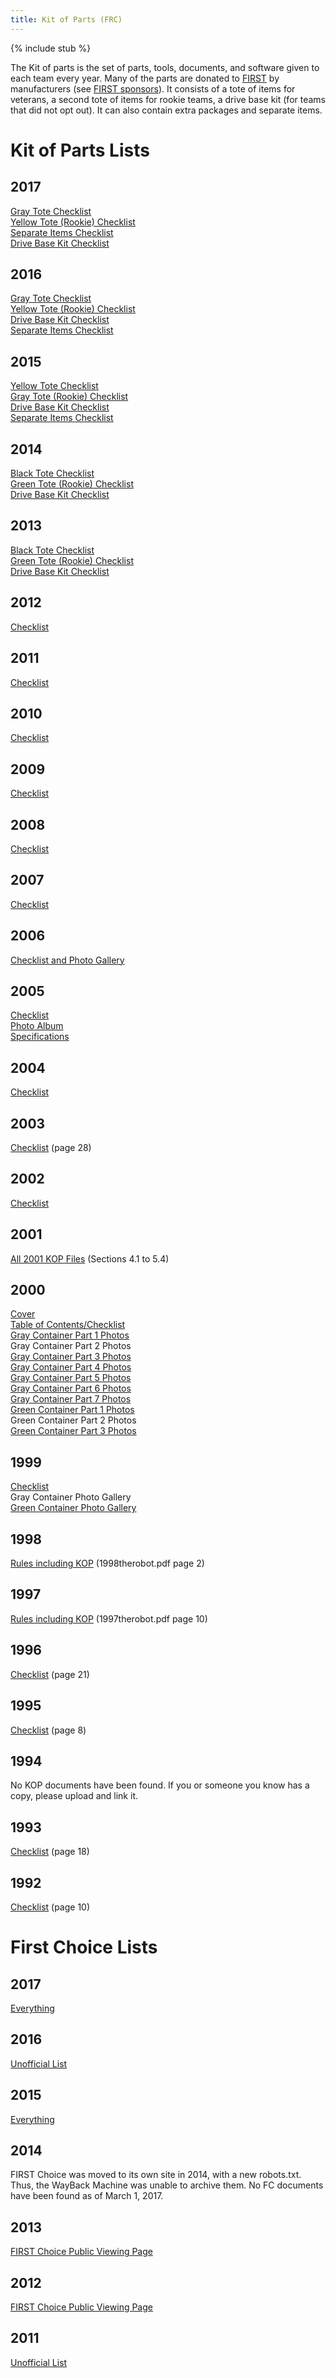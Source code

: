 ```yaml
---
title: Kit of Parts (FRC)
---
```


{% include stub %}

The Kit of parts is the set of parts, tools, documents, and software given to each team every year. Many of the parts are donated to [FIRST](first) by manufacturers (see [FIRST sponsors](first-sponsors)). It consists of a tote of items for veterans, a second tote of items for rookie teams, a drive base kit (for teams that did not opt out). It can also contain extra packages and separate items.

# Kit of Parts Lists

## 2017
[Gray Tote Checklist](https://web.archive.org/web/20170215150825/https://firstfrc.blob.core.windows.net/frc2017/Checklists/2017KOPChecklist-GrayTote.pdf "https://web.archive.org/web/20170215150825/https://firstfrc.blob.core.windows.net/frc2017/Checklists/2017KOPChecklist-GrayTote.pdf")  
[Yellow Tote (Rookie) Checklist](https://web.archive.org/web/20170215151008/https://firstfrc.blob.core.windows.net/frc2017/Checklists/2017KOPChecklist-YellowTote.pdf "https://web.archive.org/web/20170215151008/https://firstfrc.blob.core.windows.net/frc2017/Checklists/2017KOPChecklist-YellowTote.pdf")  
[Separate Items Checklist](https://web.archive.org/web/20170215151817/https://firstfrc.blob.core.windows.net/frc2017/Checklists/2017KOPChecklist-SeparateItems.pdf "https://web.archive.org/web/20170215151817/https://firstfrc.blob.core.windows.net/frc2017/Checklists/2017KOPChecklist-SeparateItems.pdf")  
[Drive Base Kit Checklist](https://web.archive.org/web/20170215152055/https://firstfrc.blob.core.windows.net/frc2017/Checklists/2017KOPChecklist-DriveBaseKit.pdf "https://web.archive.org/web/20170215152055/https://firstfrc.blob.core.windows.net/frc2017/Checklists/2017KOPChecklist-DriveBaseKit.pdf")

## 2016
[Gray Tote Checklist](https://web.archive.org/save/_embed/https://firstfrc.blob.core.windows.net/frc2016manuals/2016-kickoff-kit-checklist-gray-tote.pdf "https://web.archive.org/save/_embed/https://firstfrc.blob.core.windows.net/frc2016manuals/2016-kickoff-kit-checklist-gray-tote.pdf")  
[Yellow Tote (Rookie) Checklist](https://web.archive.org/save/_embed/https://firstfrc.blob.core.windows.net/frc2016manuals/2016-kickoff-kit-checklist-yellow-tote.pdf "https://web.archive.org/save/_embed/https://firstfrc.blob.core.windows.net/frc2016manuals/2016-kickoff-kit-checklist-yellow-tote.pdf")  
[Drive Base Kit Checklist](https://web.archive.org/save/_embed/https://firstfrc.blob.core.windows.net/frc2016manuals/2016-kickoff-kit-checklist-drive-base-kit.pdf "https://web.archive.org/save/_embed/https://firstfrc.blob.core.windows.net/frc2016manuals/2016-kickoff-kit-checklist-drive-base-kit.pdf")  
[Separate Items Checklist](https://web.archive.org/save/_embed/https://firstfrc.blob.core.windows.net/frc2016manuals/2016-kickoff-kit-checklist-separate-items.pdf "https://web.archive.org/save/_embed/https://firstfrc.blob.core.windows.net/frc2016manuals/2016-kickoff-kit-checklist-separate-items.pdf")

## 2015
[Yellow Tote Checklist](https://web.archive.org/web/20150328221255/https://rps01.usfirst.org/frc/manual/2015/VeteranKit.pdf "https://web.archive.org/web/20150328221255/https://rps01.usfirst.org/frc/manual/2015/VeteranKit.pdf")  
[Gray Tote (Rookie) Checklist](https://web.archive.org/web/20150328211400/https://rps01.usfirst.org/frc/manual/2015/RookieKit.pdf "https://web.archive.org/web/20150328211400/https://rps01.usfirst.org/frc/manual/2015/RookieKit.pdf")  
[Drive Base Kit Checklist](https://web.archive.org/web/20150328195631/https://rps01.usfirst.org/frc/manual/2015/DriveBaseKit.pdf "https://web.archive.org/web/20150328195631/https://rps01.usfirst.org/frc/manual/2015/DriveBaseKit.pdf")  
[Separate Items Checklist](https://web.archive.org/web/20150328204133/http://www3.usfirst.org/sites/default/files/uploadedImages/Robotics_Programs/FRC/Resources/Separate%20Items.pdf "https://web.archive.org/web/20150328204133/http://www3.usfirst.org/sites/default/files/uploadedImages/Robotics_Programs/FRC/Resources/Separate%20Items.pdf")

## 2014
[Black Tote Checklist](https://web.archive.org/web/20140707064232/http://www3.usfirst.org/sites/default/files/uploadedImages/Robotics_Programs/FRC/Game_and_Season__Info/2014/Black_Tote_2014.1.7.pdf "https://web.archive.org/web/20140707064232/http://www3.usfirst.org/sites/default/files/uploadedImages/Robotics_Programs/FRC/Game_and_Season__Info/2014/Black_Tote_2014.1.7.pdf")  
[Green Tote (Rookie) Checklist](https://web.archive.org/web/20140707081051/http://www3.usfirst.org/sites/default/files/uploadedImages/Robotics_Programs/FRC/Game_and_Season__Info/2014/Green_Tote_2014.1.4.pdf "https://web.archive.org/web/20140707081051/http://www3.usfirst.org/sites/default/files/uploadedImages/Robotics_Programs/FRC/Game_and_Season__Info/2014/Green_Tote_2014.1.4.pdf")  
[Drive Base Kit Checklist](https://web.archive.org/web/20140707080927/http://www3.usfirst.org/sites/default/files/uploadedImages/Robotics_Programs/FRC/Game_and_Season__Info/2014/AM14U_2014.1.4.pdf "https://web.archive.org/web/20140707080927/http://www3.usfirst.org/sites/default/files/uploadedImages/Robotics_Programs/FRC/Game_and_Season__Info/2014/AM14U_2014.1.4.pdf")

## 2013
[Black Tote Checklist](https://web.archive.org/web/20140910152701/http://www3.usfirst.org/sites/default/files/uploadedFiles/Robotics_Programs/FRC/Game_and_Season__Info/2013/BlackToteRevB.pdf "https://web.archive.org/web/20140910152701/http://www3.usfirst.org/sites/default/files/uploadedFiles/Robotics_Programs/FRC/Game_and_Season__Info/2013/BlackToteRevB.pdf")  
[Green Tote (Rookie) Checklist](https://web.archive.org/web/20130402163446/http://www.usfirst.org/sites/default/files/uploadedFiles/Robotics_Programs/FRC/Game_and_Season__Info/2013/GreenTote_0.pdf "https://web.archive.org/web/20130402163446/http://www.usfirst.org/sites/default/files/uploadedFiles/Robotics_Programs/FRC/Game_and_Season__Info/2013/GreenTote_0.pdf")  
[Drive Base Kit Checklist](https://web.archive.org/web/20130415042507/http://www.usfirst.org/sites/default/files/uploadedFiles/Robotics_Programs/FRC/Game_and_Season__Info/2013/AndyMarkDriveBaseKit_0.pdf "https://web.archive.org/web/20130415042507/http://www.usfirst.org/sites/default/files/uploadedFiles/Robotics_Programs/FRC/Game_and_Season__Info/2013/AndyMarkDriveBaseKit_0.pdf")

## 2012
[Checklist](https://web.archive.org/web/20150915023559/http://www.usfirst.org/sites/default/files/uploadedFiles/Robotics_Programs/FRC/Game_and_Season__Info/2012_Assets/KickoffKitChecklistRev_A.pdf "https://web.archive.org/web/20150915023559/http://www.usfirst.org/sites/default/files/uploadedFiles/Robotics_Programs/FRC/Game_and_Season__Info/2012_Assets/KickoffKitChecklistRev_A.pdf")

## 2011
[Checklist](https://web.archive.org/web/20130925075519/http://www.team358.org/history/2011/2011KOPChecklist.pdf "https://web.archive.org/web/20130925075519/http://www.team358.org/history/2011/2011KOPChecklist.pdf")

## 2010
[Checklist](https://web.archive.org/web/20130403123115/http://www.usfirst.org/uploadedFiles/Community/FRC/Game_and_Season__Info/2010_Assets/2010%20Kit%20Of%20Parts%20Checklist_RevC.pdf "https://web.archive.org/web/20130403123115/http://www.usfirst.org/uploadedFiles/Community/FRC/Game_and_Season__Info/2010_Assets/2010%20Kit%20Of%20Parts%20Checklist_RevC.pdf")

## 2009
[Checklist](https://web.archive.org/web/20130403132811/http://www.usfirst.org/uploadedFiles/2009%20KOP%20Checklist%20Rev%20B.pdf "https://web.archive.org/web/20130403132811/http://www.usfirst.org/uploadedFiles/2009%20KOP%20Checklist%20Rev%20B.pdf")

## 2008
[Checklist](https://web.archive.org/web/20130403094633/http://www.usfirst.org/uploadedFiles/Community/FRC/FRC_Documents_and_Updates/2008_Assets/Manual/2008%20KoP%20Checklist-RevB.pdf "https://web.archive.org/web/20130403094633/http://www.usfirst.org/uploadedFiles/Community/FRC/FRC_Documents_and_Updates/2008_Assets/Manual/2008%20KoP%20Checklist-RevB.pdf")

## 2007
[Checklist](https://web.archive.org/web/20130403095038/http://www.usfirst.org/uploadedFiles/Community/FRC/FRC_Documents_and_Updates/2007_assets/Manual/KOP_Checklist_RevE.pdf "https://web.archive.org/web/20130403095038/http://www.usfirst.org/uploadedFiles/Community/FRC/FRC_Documents_and_Updates/2007_assets/Manual/KOP_Checklist_RevE.pdf")

## 2006
[Checklist and Photo Gallery](https://web.archive.org/web/20061214212039/http://www2.usfirst.org/2006comp/other/KOP_CheckList_&_Photos-Rev_A.pdf "https://web.archive.org/web/20061214212039/http://www2.usfirst.org/2006comp/other/KOP_CheckList_&_Photos-Rev_A.pdf")

## 2005
[Checklist](https://web.archive.org/web/20050520061233/http://www2.usfirst.org/2005comp/Manuals/Kit_of_Parts.pdf "https://web.archive.org/web/20050520061233/http://www2.usfirst.org/2005comp/Manuals/Kit_of_Parts.pdf")  
[Photo Album](https://web.archive.org/web/20050207191928/http://www.usfirst.org/robotics/2005/kitpics.htm "https://web.archive.org/web/20050207191928/http://www.usfirst.org/robotics/2005/kitpics.htm")  
[Specifications](https://web.archive.org/web/20050204094539/http://www.usfirst.org/robotics/2005/specsheets.htm "https://web.archive.org/web/20050204094539/http://www.usfirst.org/robotics/2005/specsheets.htm")

## 2004
[Checklist](https://web.archive.org/web/20040323225928/http://www2.usfirst.org/2004comp/6-TheKit-RevB-incorporated.pdf "https://web.archive.org/web/20040323225928/http://www2.usfirst.org/2004comp/6-TheKit-RevB-incorporated.pdf")

## 2003
[Checklist](https://web.archive.org/web/20030315014552/http://www2.usfirst.org/2003comp/The_Robot.pdf "https://web.archive.org/web/20030315014552/http://www2.usfirst.org/2003comp/The_Robot.pdf") (page 28)

## 2002
[Checklist](https://web.archive.org/web/20040630165807/http://www2.usfirst.org/2002comp/kit_checklist.pdf "https://web.archive.org/web/20040630165807/http://www2.usfirst.org/2002comp/kit_checklist.pdf")

## 2001
[All 2001 KOP Files](https://web.archive.org/web/20170106011651/http://team358.org/history/2001/FIRSTDiabolicalDynamicsRules.zip "https://web.archive.org/web/20170106011651/http://team358.org/history/2001/FIRSTDiabolicalDynamicsRules.zip") (Sections 4.1 to 5.4)

## 2000
[Cover](https://web.archive.org/web/20000829075414/http://www.usfirst.org/2000comp/Docs/KitCover.pdf "https://web.archive.org/web/20000829075414/http://www.usfirst.org/2000comp/Docs/KitCover.pdf")  
[Table of Contents/Checklist](https://web.archive.org/web/20000829075449/http://www2.usfirst.org/2000comp/KitTOC.pdf "https://web.archive.org/web/20000829075449/http://www2.usfirst.org/2000comp/KitTOC.pdf")  
[Gray Container Part 1 Photos](https://web.archive.org/web/20000829075427/http://www.usfirst.org/2000comp/Docs/KitGray1.pdf "https://web.archive.org/web/20000829075427/http://www.usfirst.org/2000comp/Docs/KitGray1.pdf")  
Gray Container Part 2 Photos  
[Gray Container Part 3 Photos](https://web.archive.org/web/20000829075505/http://www.usfirst.org/2000comp/Docs/KitGray3.pdf "https://web.archive.org/web/20000829075505/http://www.usfirst.org/2000comp/Docs/KitGray3.pdf")  
[Gray Container Part 4 Photos](https://web.archive.org/web/20000829075516/http://www.usfirst.org/2000comp/Docs/KitGray4.pdf "https://web.archive.org/web/20000829075516/http://www.usfirst.org/2000comp/Docs/KitGray4.pdf")  
[Gray Container Part 5 Photos](https://web.archive.org/web/20000829075959/http://www2.usfirst.org/2000comp/KitGray5.pdf "https://web.archive.org/web/20000829075959/http://www2.usfirst.org/2000comp/KitGray5.pdf")  
[Gray Container Part 6 Photos](https://web.archive.org/web/20000829075922/http://www.usfirst.org/2000comp/Docs/KitGray6.pdf "https://web.archive.org/web/20000829075922/http://www.usfirst.org/2000comp/Docs/KitGray6.pdf")  
[Gray Container Part 7 Photos](https://web.archive.org/web/20000829075932/http://www.usfirst.org/2000comp/Docs/KitGray7.pdf "https://web.archive.org/web/20000829075932/http://www.usfirst.org/2000comp/Docs/KitGray7.pdf")  
[Green Container Part 1 Photos](https://web.archive.org/web/20000829075939/http://www.usfirst.org/2000comp/Docs/KitGreen1.pdf "https://web.archive.org/web/20000829075939/http://www.usfirst.org/2000comp/Docs/KitGreen1.pdf")  
Green Container Part 2 Photos  
[Green Container Part 3 Photos](https://web.archive.org/web/20000829080014/http://www.usfirst.org/2000comp/Docs/KitGreen3.pdf "https://web.archive.org/web/20000829080014/http://www.usfirst.org/2000comp/Docs/KitGreen3.pdf")

## 1999
[Checklist](https://web.archive.org/web/19991003182755/http://www.usfirst.org/1999comp/kickoff/KitChecklist.pdf "https://web.archive.org/web/19991003182755/http://www.usfirst.org/1999comp/kickoff/KitChecklist.pdf")  
Gray Container Photo Gallery  
[Green Container Photo Gallery](https://web.archive.org/web/20001003030615/http://www.usfirst.org/1999comp/KitAlbum/GreenContainer.pdf "https://web.archive.org/web/20001003030615/http://www.usfirst.org/1999comp/KitAlbum/GreenContainer.pdf")

## 1998
[Rules including KOP](https://web.archive.org/web/20170106011558/http://team358.org/history/1992-1999/1998GameRules.zip "https://web.archive.org/web/20170106011558/http://team358.org/history/1992-1999/1998GameRules.zip") (1998therobot.pdf page 2)

## 1997
[Rules including KOP](https://web.archive.org/web/20170106011458/http://team358.org/history/1992-1999/1997GameRules.zip "https://web.archive.org/web/20170106011458/http://team358.org/history/1992-1999/1997GameRules.zip") (1997therobot.pdf page 10)

## 1996
[Checklist](https://web.archive.org/web/20130925144450/http://team358.org/history/1992-1999/1996_game_rules.pdf "https://web.archive.org/web/20130925144450/http://team358.org/history/1992-1999/1996_game_rules.pdf") (page 21)  

## 1995
[Checklist](https://web.archive.org/web/20130924104057/http://team358.org/history/1992-1999/95_GameManual.PDF "https://web.archive.org/web/20130924104057/http://team358.org/history/1992-1999/95_GameManual.PDF") (page 8)  

## 1994
No KOP documents have been found. If you or someone you know has a copy, please upload and link it.

## 1993
[Checklist](https://web.archive.org/web/20130925104135/http://team358.org/history/1992-1999/1993comp.pdf "https://web.archive.org/web/20130925104135/http://team358.org/history/1992-1999/1993comp.pdf") (page 18)  

## 1992
[Checklist](https://web.archive.org/web/20130925052934/http://team358.org/history/1992-1999/1992comp.pdf "https://web.archive.org/web/20130925052934/http://team358.org/history/1992-1999/1992comp.pdf") (page 10)

# First Choice Lists

## 2017
[Everything](https://archive.fo/LnTcU)

## 2016
[Unofficial List](https://www.chiefdelphi.com/forums/showpost.php?p=1506403&postcount=52)

## 2015

[Everything](https://archive.fo/4X4za)

## 2014

FIRST Choice was moved to its own site in 2014, with a new robots.txt. Thus, the WayBack Machine was unable to archive them. No FC documents have been found as of March 1, 2017.

## 2013
[FIRST Choice Public Viewing Page](https://web.archive.org/web/20121220042210/http://www.andymark.com/FIRST-Choice-Public-Viewing-2013-s/411.htm "https://web.archive.org/web/20121220042210/http://www.andymark.com/FIRST-Choice-Public-Viewing-2013-s/411.htm")

## 2012
[FIRST Choice Public Viewing Page](https://web.archive.org/web/20120108043431/http://www.andymark.com/FIRST-Choice-Public-s/411.htm "https://web.archive.org/web/20120108043431/http://www.andymark.com/FIRST-Choice-Public-s/411.htm")

## 2011
[Unofficial List](https://www.chiefdelphi.com/forums/showpost.php?p=985332&postcount=45 "https://www.chiefdelphi.com/forums/showpost.php?p=985332&postcount=45")
